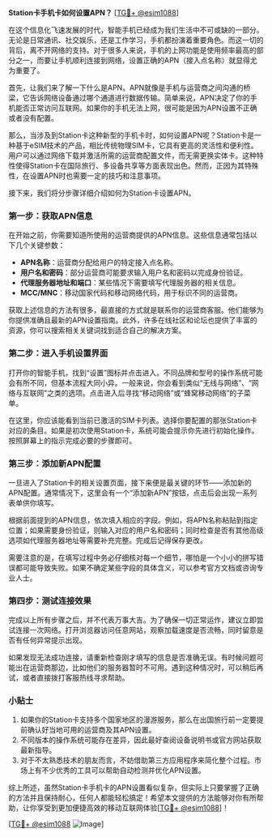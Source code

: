 **Station卡手机卡如何设置APN？** [[TG💪+ @esim1088](https://t.me/s/esim1088)]

在这个信息化飞速发展的时代，智能手机已经成为我们生活中不可或缺的一部分。无论是日常通讯、社交娱乐，还是工作学习，手机都扮演着重要角色。而这一切的背后，离不开网络的支持。对于很多人来说，手机的上网功能是使用频率最高的部分之一，而要让手机顺利连接到网络，设置正确的APN（接入点名称）就显得尤为重要了。

首先，让我们来了解一下什么是APN。APN就像是手机与运营商之间沟通的桥梁，它告诉网络设备通过哪个通道进行数据传输。简单来说，APN决定了你的手机能否正常访问互联网。如果你的手机无法上网，很可能是因为APN设置不正确或者没有配置。

那么，当涉及到Station卡这种新型的手机卡时，如何设置APN呢？Station卡是一种基于eSIM技术的产品，相比传统物理SIM卡，它具有更高的灵活性和便利性。用户可以通过网络下载并激活所需的运营商配置文件，而无需更换实体卡。这种特性使得Station卡在国际旅行、多设备共享等方面表现出色。然而，正因为其特殊性，在设置APN时也需要一定的技巧和注意事项。

接下来，我们将分步骤详细介绍如何为Station卡设置APN。

### 第一步：获取APN信息

在开始之前，你需要知道所使用的运营商提供的APN信息。这些信息通常包括以下几个关键参数：
- **APN名称**：运营商分配给用户的特定接入点名称。
- **用户名和密码**：部分运营商可能要求输入用户名和密码以完成身份验证。
- **代理服务器地址和端口**：某些情况下需要填写代理服务器的相关信息。
- **MCC/MNC**：移动国家代码和移动网络代码，用于标识不同的运营商。

获取上述信息的方法有很多，最直接的方式就是联系你的运营商客服。他们能够为你提供准确且最新的APN设置指南。此外，许多在线社区和论坛也提供了丰富的资源，你可以搜索相关关键词找到适合自己的解决方案。

### 第二步：进入手机设置界面

打开你的智能手机，找到“设置”图标并点击进入。不同品牌和型号的操作系统可能会有所不同，但基本流程大同小异。一般来说，你会看到类似“无线与网络”、“网络与互联网”之类的选项。点击进入后寻找“移动网络”或“蜂窝移动网络”的子菜单。

在这里，你应该能看到当前已激活的SIM卡列表。选择你要配置的那张Station卡对应的条目。如果是初次使用Station卡，系统可能会提示你先进行初始化操作。按照屏幕上的指示完成必要的步骤即可。

### 第三步：添加新APN配置

一旦进入了Station卡的相关设置页面，接下来便是最关键的环节——添加新的APN配置。通常情况下，这里会有一个“添加新APN”按钮，点击后会出现一系列表单供你填写。

根据前面提到的APN信息，依次填入相应的字段。例如，将APN名称粘贴到指定位置；如果需要身份验证，则输入对应的用户名和密码；同时检查是否有其他高级选项如代理服务器地址等需要补充完整。完成后记得保存更改。

需要注意的是，在填写过程中务必仔细核对每一个细节，哪怕是一个小小的拼写错误都可能导致失败。如果不确定某些字段的具体含义，可以参考官方文档或咨询专业人士。

### 第四步：测试连接效果

完成以上所有步骤之后，并不代表万事大吉。为了确保一切正常运作，建议立即尝试连接一次网络。打开浏览器访问任意网站，观察加载速度是否流畅，同时留意是否有任何异常提示出现。

如果发现无法成功连接，请重新检查刚才填写的信息是否准确无误。有时候问题可能出在运营商那边，比如他们的服务器暂时不可用。遇到这种情况时，可以稍后再试，或者直接拨打客服热线寻求帮助。

### 小贴士

1. 如果你的Station卡支持多个国家地区的漫游服务，那么在出国旅行前一定要提前确认好当地可用的运营商及其APN设置。
2. 不同版本的操作系统可能存在差异，因此最好查阅设备说明书或官方网站获取最新指导。
3. 对于不太熟悉技术的朋友而言，不妨借助第三方应用程序来简化整个过程。市场上有不少优秀的工具可以帮助自动检测并优化APN设置。

综上所述，虽然Station卡手机卡的APN设置看似复杂，但实际上只要掌握了正确的方法并且保持耐心，任何人都能轻松搞定！希望本文提供的方法能够对你有所帮助，让你享受到更加便捷高效的移动互联网体验[[TG💪+ @esim1088](https://t.me/s/esim1088)]！

[[TG💪+ @esim1088](https://t.me/s/esim1088) ![Image](https://i.postimg.cc/4NQfJmqS/Snipaste-2025-05-13-00-14-12.png)]